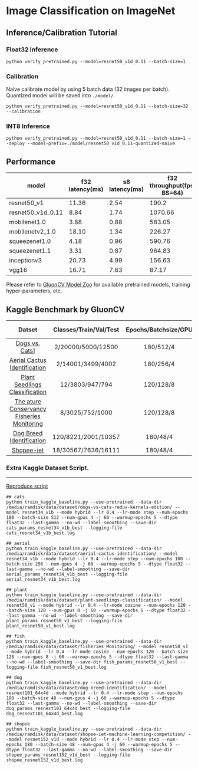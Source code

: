 # Image Classification on ImageNet

## Inference/Calibration Tutorial

### Float32 Inference

```
python verify_pretrained.py --model=resnet50_v1d_0.11 --batch-size=1
```

### Calibration

Naive calibrate model by using 5 batch data (32 images per batch). Quantized model will be saved into `./model/`.

```
python verify_pretrained.py --model=resnet50_v1d_0.11 --batch-size=32 --calibration
```

### INT8 Inference

```
python verify_pretrained.py --model=resnet50_v1d_0.11 --batch-size=1 --deploy --model-prefix=./model/resnet50_v1d_0.11-quantized-naive
```

## Performance

model | f32 latency(ms) | s8 latency(ms) | f32 throughput(fps, BS=64) | s8 throughput(fps, BS=64) | f32 accuracy | s8 accuracy
-- | -- | -- | -- | -- | -- | --
resnet50_v1 | 11.36 | 2.54 | 190.2 | 1363.75 | 77.21/93.56 | 76.34/93.13
resnet50_v1d_0.11 | 8.84 | 1.74 | 1070.66 | 10686.77 | 63.06/84.64 | 62.68/84.43
mobilenet1.0 | 3.88 | 0.88 | 583.05 | 5615.58 | 73.28/91.22 | 72.23/90.64
mobilenetv2_1.0 | 18.10 | 1.34 | 226.27 | 5005.94 | 71.89/90.53 | 70.87/89.88
squeezenet1.0 | 4.18 | 0.96 | 590.76 | 3393.09 | 57.74/80.33 | 56.98/79.66
squeezenet1.1 | 3.31 | 0.87 | 964.83 | 6027.15 | 58.00/80.47 | 57.02/79.73
inceptionv3 | 20.73 | 4.99 | 156.63 | 917.67 | 78.80/94.37 | 77.36/93.57
vgg16 | 16.71 | 7.63 | 87.17 | 399.62 | 73.06/91.18 | 71.94/90.59

Please refer to [GluonCV Model Zoo](http://gluon-cv.mxnet.io/model_zoo/index.html#image-classification)
for available pretrained models, training hyper-parameters, etc.


## Kaggle Benchmark by GluonCV 

|Datset| Classes/Train/Val/Test | Epochs/Batchsize/GPU |  Model | Gluoncv_Baseline(Score(1st)/Rank & Log)|
|:-------:|:-----:|:-------:|:-------:|:-------:|
|[Dogs vs. Cats](https://www.kaggle.com/c/dogs-vs-cats-redux-kernels-edition/data)]|2/20000/5000/12500|180/512/4|resnet34_v1b| 0.17131(0.03302)/n% & [log](./log_baseline/cats_resnet34_v1b_best.log)|
|[Aerial Cactus Identification](https://www.kaggle.com/c/aerial-cactus-identification/data)|2/14001/3499/4002 |180/256/4|resnet34_v1b| 0.9711(1.0)/n% & [log](./log_baseline/aerial_resnet34_v1b_best.log)|
|[Plant Seedlings Classification](https://www.kaggle.com/c/plant-seedlings-classification)|12/3803/947/794 |120/128/8|resnet50_v1| 0.96725(1.0)/n% & [log](./log_baseline/plant_resnet50_v1_best.log)|
|[The ature Conservancy Fisheries Monitoring](https://www.kaggle.com/c/the-nature-conservancy-fisheries-monitoring)|8/3025/752/1000|120/128/8|resnet50_v1|1.09753(0.29535)/n% & [log](./log_baseline/fish_resnet50_v1_best.log)|
|[Dog Breed Identification](https://www.kaggle.com/c/dog-breed-identification)|120/8221/2001/10357|180/48/4|resnext101_64x4d| 1.54852(0:extra dataset)/n% & [log](./log_baseline/dog_resnext101_64x4d_best.log)|
|[Shopee-iet](https://www.kaggle.com/c/shopee-iet-machine-learning-competition/overview) | 18/30567/7636/16111  | 180/48/4|resnet152_v1d| 0.81750(0.87378)/n% & [log](./log_baseline/shopee_resnet152_v1d_best.log)|

### Extra Kaggle Dataset Script.
-------------
[Reproduce script](./train_kaggle_baseline.py)

```
## cats
python train_kaggle_baseline.py --use-pretrained --data-dir /media/ramdisk/data/dataset/dogs-vs-cats-redux-kernels-edition/ --model resnet34_v1b --mode hybrid --lr 0.4 --lr-mode step --num-epochs 180 --batch-size 512 --num-gpus 4 -j 60 --warmup-epochs 5 --dtype float32 --last-gamma --no-wd --label-smoothing --save-dir cats_params_resnet34_v1b_best --logging-file cats_resnet34_v1b_best.log

## aerial
python train_kaggle_baseline.py --use-pretrained --data-dir /media/ramdisk/data/dataset/aerial-cactus-identification/ --model resnet34_v1b --mode hybrid --lr 0.4 --lr-mode step --num-epochs 180 --batch-size 256 --num-gpus 4 -j 60 --warmup-epochs 5 --dtype float32 --last-gamma --no-wd --label-smoothing --save-dir aerial_params_resnet34_v1b_best --logging-file aerial_resnet34_v1b_best.log

## plant
python train_kaggle_baseline.py --use-pretrained --data-dir /media/ramdisk/data/dataset/plant-seedlings-classification/ --model resnet50_v1 --mode hybrid --lr 0.4 --lr-mode cosine --num-epochs 120 --batch-size 128 --num-gpus 8 -j 60 --warmup-epochs 5 --dtype float32 --last-gamma --no-wd --label-smoothing --save-dir plant_params_resnet50_v1_best --logging-file plant_resnet50_v1_best.log

## fish
python train_kaggle_baseline.py --use-pretrained --data-dir /media/ramdisk/data/dataset/fisheries_Monitoring/ --model resnet50_v1 --mode hybrid --lr 0.4 --lr-mode cosine --num-epochs 120 --batch-size 128 --num-gpus 8 -j 60 --warmup-epochs 5 --dtype float32 --last-gamma --no-wd --label-smoothing --save-dir fish_params_resnet50_v1_best --logging-file fish_resnet50_v1_best.log

## dog
python train_kaggle_baseline.py --use-pretrained --data-dir /media/ramdisk/data/dataset/dog-breed-identification/ --model resnext101_64x4d --mode hybrid --lr 0.4 --lr-mode step --num-epochs 180 --batch-size 48 --num-gpus 4 -j 60 --warmup-epochs 5 --dtype float32 --last-gamma --no-wd --label-smoothing --save-dir dog_params_resnext101_64x4d_best --logging-file dog_resnext101_64x4d_best.log

## shopee
python train_kaggle_baseline.py --use-pretrained --data-dir /media/ramdisk/data/dataset/shopee-iet-machine-learning-competition/ --model resnet152_v1d --mode hybrid --lr 0.4 --lr-mode step --num-epochs 180 --batch-size 48 --num-gpus 4 -j 60 --warmup-epochs 5 --dtype float32 --last-gamma --no-wd --label-smoothing --save-dir shopee_params_resnet152_v1d_best --logging-file shopee_resnet152_v1d_best.log
```
